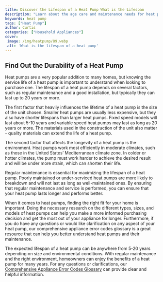 ```yaml
---
title: Discover the Lifespan of a Heat Pump What is the Lifespan
description: "Learn about the age care and maintenance needs for heat pumps Find out what the average lifespan is and how you can help prolong your heat pumps life"
keywords: heat pump
tags: ["Heat Pump"]
author: Curtis
categories: ["Household Appliances"]
cover: 
 image: /img/heatpump/89.webp
 alt: 'What is the lifespan of a heat pump'
---
```

## Find Out the Durability of a Heat Pump

Heat pumps are a very popular addition to many homes, but knowing the service life of a heat pump is important to understand when looking to purchase one. The lifespan of a heat pump depends on several factors, such as regular maintenance and a good installation, but typically they can last up to 20 years or more.

The first factor that heavily influences the lifetime of a heat pump is the size of the unit chosen. Smaller heat pumps are usually less expensive, but they also have shorter lifespans than larger heat pumps. Fixed speed models will last about 5-10 years and variable speed heat pumps may last as long as 20 years or more. The materials used in the construction of the unit also matter - quality materials can extend the life of a heat pump.

The second factor that affects the longevity of a heat pump is the environment. Heat pumps work most efficiently in moderate climates, such as those in the United States’ Mediterranean climate zone. In colder or hotter climates, the pump must work harder to achieve the desired result and will be under more strain, which can shorten their life.

Regular maintenance is essential for maximizing the lifespan of a heat pump. Poorly maintained or under-serviced heat pumps are more likely to breakdown and will not last as long as well-maintained ones. By ensuring that regular maintenance and service is performed, you can ensure that your heat pump lasts longer and performs better.

When it comes to heat pumps, finding the right fit for your home is important. Doing the necessary research on the different types, sizes, and models of heat pumps can help you make a more informed purchasing decision and get the most out of your appliance for longer. Furthermore, if you do have any questions or would like clarification on any aspect of your heat pump, our comprehensive appliance error codes glossary is a great resource that can help you better understand heat pumps and their maintenance. 

The expected lifespan of a heat pump can be anywhere from 5-20 years depending on size and environmental conditions. With regular maintenance and the right environment, homeowners can enjoy the benefits of a heat pump for many years. For any questions or clarifications, our [Comprehensive Appliance Error Codes Glossary](./error-codes/) can provide clear and helpful information.
